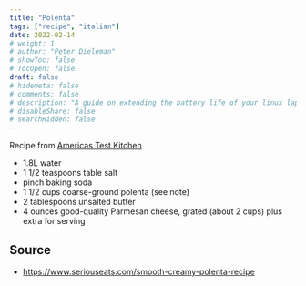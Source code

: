 ```yaml
---
title: "Polenta"
tags: ["recipe", "italian"]
date: 2022-02-14
# weight: 1
# author: "Peter Dieleman"
# showToc: false
# TocOpen: false
draft: false
# hidemeta: false
# comments: false
# description: "A guide on extending the battery life of your linux laptop"
# disableShare: false
# searchHidden: false
---
```


Recipe from [Americas Test Kitchen](https://www.epicurious.com/recipes/member/views/creamy-parmesan-polenta-americas-test-kitchen-50122785)

- 1.8L water
- 1 1/2 teaspoons table salt
- pinch baking soda
- 1 1/2 cups coarse-ground polenta (see note)
- 2 tablespoons unsalted butter
- 4 ounces good-quality Parmesan cheese, grated (about 2 cups) plus extra for serving

## Source

- <https://www.seriouseats.com/smooth-creamy-polenta-recipe>